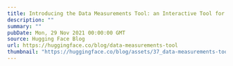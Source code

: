 ```yaml
---
title: Introducing the Data Measurements Tool: an Interactive Tool for Looking at Datasets
description: ""
summary: ""
pubDate: Mon, 29 Nov 2021 00:00:00 GMT
source: Hugging Face Blog
url: https://huggingface.co/blog/data-measurements-tool
thumbnail: "https://huggingface.co/blog/assets/37_data-measurements-tool/datametrics.png"
---
```


